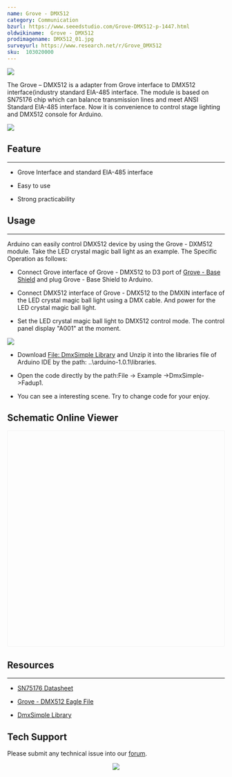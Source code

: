 ```yaml
---
name: Grove - DMX512
category: Communication
bzurl: https://www.seeedstudio.com/Grove-DMX512-p-1447.html
oldwikiname:  Grove - DMX512
prodimagename: DMX512_01.jpg
surveyurl: https://www.research.net/r/Grove_DMX512
sku:  103020000
---
```

![](https://files.seeedstudio.com/wiki/Grove-DMX512/img/DMX512_01.jpg)

The Grove – DMX512 is a adapter from Grove interface to DMX512 interface(industry standard EIA-485 interface. The module is based on SN75176 chip which can balance transmission lines and meet ANSI Standard EIA-485 interface. Now it is convenience to control stage lighting and DMX512 console for Arduino.

[![](https://files.seeedstudio.com/wiki/Seeed-WiKi/docs/images/300px-Get_One_Now_Banner-ragular.png)](https://www.seeedstudio.com/Grove-DMX512-p-1447.html)

##  Feature
---
*   Grove Interface and standard EIA-485 interface

*   Easy to use

*   Strong practicability

##  Usage
---
Arduino can easily control DMX512 device by using the Grove - DXM512 module. Take the LED crystal magic ball light as an example. The Specific Operation as follows:

*   Connect Grove interface of Grove - DMX512 to D3 port of [Grove - Base Shield](/Base_Shield_V2 "Grove - Base Shield") and plug Grove - Base Shield to Arduino.

*   Connect DMX512 interface of Grove - DMX512 to the DMXIN interface of the LED crystal magic ball light using a DMX cable. And power for the LED crystal magic ball light.

*   Set the LED crystal magic ball light to DMX512 control mode. The control panel display "A001" at the moment.

![](https://files.seeedstudio.com/wiki/Grove-DMX512/img/DMX512_Usage.jpg)

*   Download [File: DmxSimple Library](https://files.seeedstudio.com/wiki/Grove-DMX512/res/DmxSimple.zip) and  Unzip it into the libraries file of Arduino IDE by the path: ..\arduino-1.0.1\libraries.

*   Open the code directly by the path:File -&gt; Example -&gt;DmxSimple-&gt;Fadup1.

*   You can see a interesting scene. Try to change code for your enjoy.


## Schematic Online Viewer

<div class="altium-ecad-viewer" data-project-src="https://files.seeedstudio.com/wiki/Grove-DMX512/res/Grove-DMX512_Eagle_File.zip" style="border-radius: 0px 0px 4px 4px; height: 500px; border-style: solid; border-width: 1px; border-color: rgb(241, 241, 241); overflow: hidden; max-width: 1280px; max-height: 700px; box-sizing: border-box;" />
</div>


##  Resources
---
- [SN75176 Datasheet](https://files.seeedstudio.com/wiki/Grove-DMX512/res/Sn75176a.pdf)

- [Grove - DMX512 Eagle File](https://files.seeedstudio.com/wiki/Grove-DMX512/res/Grove-DMX512_Eagle_File.zip)

- [DmxSimple Library](https://files.seeedstudio.com/wiki/Grove-DMX512/res/DmxSimple.zip)

## Tech Support
Please submit any technical issue into our [forum](http://forum.seeedstudio.com/). <br /><p style="text-align:center"><a href="https://www.seeedstudio.com/act-4.html?utm_source=wiki&utm_medium=wikibanner&utm_campaign=newproducts" target="_blank"><img src="https://files.seeedstudio.com/wiki/Wiki_Banner/new_product.jpg" /></a></p>